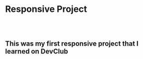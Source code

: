 <h1> Responsive Project</h1>
<br>
<br>
<h2>This was my first responsive project that I learned on DevClub</h2>

